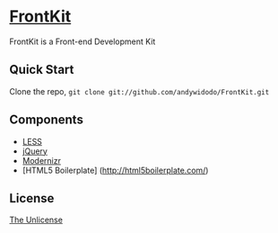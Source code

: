 # [FrontKit](https://github.com/andywidodo/FrontKit)
FrontKit is a Front-end Development Kit

## Quick Start
Clone the repo, `git clone git://github.com/andywidodo/FrontKit.git`

## Components
* [LESS](http://lesscss.org)
* [jQuery](http://jquery.com)
* [Modernizr](http://modernizr.com)
* [HTML5 Boilerplate] (http://html5boilerplate.com/)

## License
[The Unlicense](http://unlicense.org/)